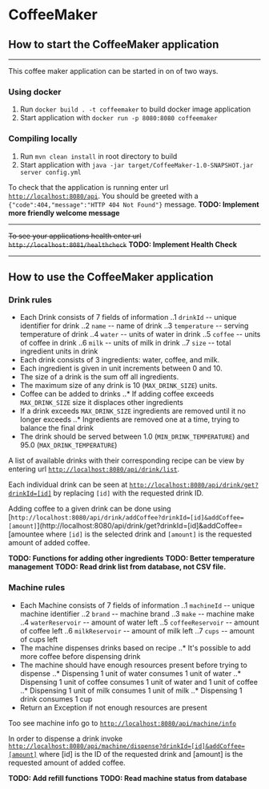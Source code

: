 # CoffeeMaker

## How to start the CoffeeMaker application
---
This coffee maker application can be started in on of two ways.

### Using docker
1. Run `docker build . -t coffeemaker` to build docker image application
2. Start application with `docker run -p 8080:8080 coffeemaker`

### Compiling locally
1. Run `mvn clean install` in root directory to build
2. Start application with `java -jar target/CoffeeMaker-1.0-SNAPSHOT.jar server config.yml`

To check that the application is running enter url [`http://localhost:8080/api`](http://localhost:8080/api).
You should be greeted with a `{"code":404,"message":"HTTP 404 Not Found"}` message.
__TODO: Implement more friendly welcome message__

---
~~To see your applications health enter url `http://localhost:8081/healthcheck`~~
__TODO: Implement Health Check__

---

## How to use the CoffeeMaker application

### Drink rules
* Each Drink consists of 7 fields of information
..1 `drinkId` -- unique identifier for drink
..2 `name` -- name of drink
..3 `temperature` -- serving temperature of drink
..4 `water` -- units of water in drink
..5 `coffee` -- units of coffee in drink
..6 `milk` -- units of milk in drink
..7 `size` -- total ingredient units in drink
* Each drink consists of 3 ingredients: water, coffee, and milk.
* Each ingredient is given in unit increments between 0 and 10.
* The size of a drink is the sum off all ingredients.
* The maximum size of any drink is 10 (`MAX_DRINK_SIZE`) units.
* Coffee can be added to drinks
..* If adding coffee exceeds `MAX_DRINK_SIZE` size it displaces other ingredients
* If a drink exceeds `MAX_DRINK_SIZE` ingredients are removed until it no longer exceeds
..* Ingredients are removed one at a time, trying to balance the final drink
* The drink should be served between 1.0 (`MIN_DRINK_TEMPERATURE`) and 95.0 (`MAX_DRINK_TEMPERATURE`)

A list of available drinks with their corresponding recipe can be view by entering url
[`http://localhost:8080/api/drink/list`](http://localhost:8080/api/drink/list).

Each individual drink can be seen at
[`http://localhost:8080/api/drink/get?drinkId=[id]`](http://localhost:8080/api/drink/get?drinkId=[id])
by replacing `[id]` with the requested drink ID.

Adding coffee to a given drink can be done using
[`http://localhost:8080/api/drink/addCoffee?drinkId=[id]&addCoffee=[amount]`](http://localhost:8080/api/drink/get?drinkId=[id]&addCoffee=[amountee
where `[id]` is the selected drink and `[amount]` is the requested amount of added coffee.

__TODO: Functions for adding other ingredients__
__TODO: Better temperature management__
__TODO: Read drink list from database, not CSV file.__

### Machine rules
* Each Machine consists of 7 fields of information
..1 `machineId` -- unique machine identifier
..2 `brand` -- machine brand
..3 `make` -- machine make
..4 `waterReservoir` -- amount of water left
..5 `coffeeReservoir` -- amount of coffee left
..6 `milkReservoir` -- amount of milk left
..7 `cups` -- amount of cups left
* The machine dispenses drinks based on recipe
..* It's possible to add more coffee before dispensing drink
* The machine should have enough resources present before trying to dispense
..* Dispensing 1 unit of water consumes 1 unit of water
..* Dispensing 1 unit of coffee consumes 1 unit of water and 1 unit of coffee
..* Dispensing 1 unit of milk consumes 1 unit of milk
..* Dispensing 1 drink consumes 1 cup
* Return an Exception if not enough resources are present

Too see machine info go to
[`http://localhost:8080/api/machine/info`](http://localhost:8080/api/machine/info)

In order to dispense a drink invoke 
[`http://localhost:8080/api/machine/dispense?drinkId=[id]&addCoffee=[amount]`](http://localhost:8080/api/machine/dispense?drinkId=[id]&addCoffee=[amount])
where [id] is the ID of the requested drink and [amount] is the requested amount of added coffee.

__TODO: Add refill functions__
__TODO: Read machine status from database__
